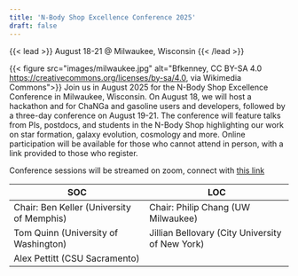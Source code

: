 ```yaml
---
title: 'N-Body Shop Excellence Conference 2025'
draft: false
---
```

{{< lead >}}
August 18-21 @ Milwaukee, Wisconsin
{{< /lead >}}

{{< figure src="images/milwaukee.jpg" alt="Bfkenney, CC BY-SA 4.0 <https://creativecommons.org/licenses/by-sa/4.0>, via Wikimedia Commons">}}
Join us in August 2025 for the N-Body Shop Excellence Conference in Milwaukee, Wisconsin. On August 18, we will host a hackathon and
for ChaNGa and gasoline users and developers, followed by a three-day conference on August 19-21. The conference will feature talks
from PIs, postdocs, and students in the N-Body Shop highlighting our work on star formation, galaxy evolution, cosmology and more.  Online participation will be available for those who cannot attend in person, with a link provided to those who register.

Conference sessions will be streamed on zoom, connect with [this link](https://wisconsin-edu.zoom.us/j/96362006211?pwd=WK0dq3UBdIBM1pyEzvtHyaaVhRPE29.1)


| __SOC__ | __LOC__ |
| ------- | ------- |
| Chair: Ben Keller (University of Memphis) | Chair: Philip Chang (UW Milwaukee) |
| Tom Quinn (University of Washington) | Jillian Bellovary (City University of New York) |
| Alex Pettitt (CSU Sacramento) | |
